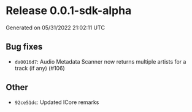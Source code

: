 # Release 0.0.1-sdk-alpha


Generated on 05/31/2022 21:02:11 UTC

## Bug fixes
 - `da0016d7`:  Audio Metadata Scanner now returns multiple artists for a track (if any) (#106)
## Other
 - `92ce51dc`: Updated ICore remarks

